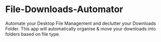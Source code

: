 # File-Downloads-Automator

Automate your Desktop File Management and declutter your Downloads Folder. This app will automatically organise & move your downloads into folders based on file type.


 
 
